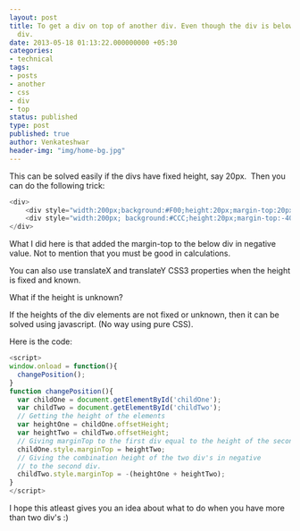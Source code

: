 ```yaml
---
layout: post
title: To get a div on top of another div. Even though the div is below the other
  div.
date: 2013-05-18 01:13:22.000000000 +05:30
categories:
- technical
tags:
- posts
- another
- css
- div
- top
status: published
type: post
published: true
author: Venkateshwar
header-img: "img/home-bg.jpg"
---
```

<p>This can be solved easily if the divs have fixed height, say 20px.  Then you can do the following trick:</p>

```javascript
<div>
    <div style="width:200px;background:#F00;height:20px;margin-top:20px;"></div>
    <div style="width:200px; background:#CCC;height:20px;margin-top:-40px;"></div>
</div>
```
<p>What I did here is that added the margin-top to the below div in negative value. Not to mention that you must be good in calculations.</p>
<p>You can also use translateX and translateY CSS3 properties when the height is fixed and known.</p>
<p>What if the height is unknown?</p>
<p>If the heights of the div elements are not fixed or unknown, then it can be solved using javascript. (No way using pure CSS).</p>
<p>Here is the code:</p>

```javascript
<script>
window.onload = function(){
  changePosition();
}
function changePosition(){
  var childOne = document.getElementById('childOne');
  var childTwo = document.getElementById('childTwo');
  // Getting the height of the elements
  var heightOne = childOne.offsetHeight;
  var heightTwo = childTwo.offsetHeight;
  // Giving marginTop to the first div equal to the height of the second div
  childOne.style.marginTop = heightTwo;
  // Giving the combination height of the two div's in negative
  // to the second div.
  childTwo.style.marginTop = -(heightOne + heightTwo);
}
</script>
```

<p>I hope this atleast gives you an idea about what to do when you have more than two div's :)</p>

